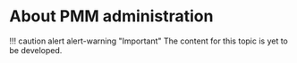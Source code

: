 # About PMM administration

!!! caution alert alert-warning "Important"
    The content for this topic is yet to be developed.
